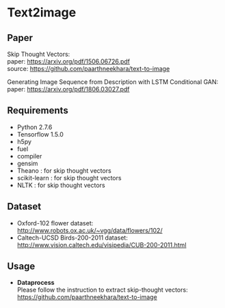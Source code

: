 # Text2image

## Paper
Skip Thought Vectors:  
        paper: https://arxiv.org/pdf/1506.06726.pdf  
        source: https://github.com/paarthneekhara/text-to-image  
    
Generating Image Sequence from Description with LSTM Conditional GAN:  
        paper: https://arxiv.org/pdf/1806.03027.pdf  
    
## Requirements  
* Python 2.7.6  
* Tensorflow 1.5.0   
* h5py  
* fuel  
* compiler  
* gensim
* Theano : for skip thought vectors  
* scikit-learn : for skip thought vectors  
* NLTK : for skip thought vectors  

## Dataset  
* Oxford-102 flower dataset: http://www.robots.ox.ac.uk/~vgg/data/flowers/102/  
* Caltech-UCSD Birds-200-2011 dataset: http://www.vision.caltech.edu/visipedia/CUB-200-2011.html  

## Usage  
* __Dataprocess__  
Please follow the instruction to extract skip-thought vectors: https://github.com/paarthneekhara/text-to-image  


        
